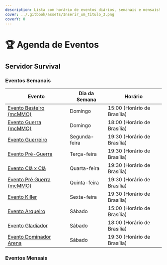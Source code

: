 ```yaml
---
description: Lista com horário de eventos diários, semanais e mensais!
cover: ../.gitbook/assets/Inserir_um_titulo_3.png
coverY: 0
---
```


# 🏆 Agenda de Eventos

## Servidor Survival

### Eventos Semanais <a href="#eventos-semanais" id="eventos-semanais"></a>

| Evento                                                                           | Dia da Semana | Horário                     |
| -------------------------------------------------------------------------------- | ------------- | --------------------------- |
| [Evento Besteiro (mcMMO)](eventos-survival/evento-besteiro.md)                   | Domingo       | 15:00 (Horário de Brasília) |
| [Evento Guerra (mcMMO)](eventos-survival/guerra-de-clas.md)                      | Domingo       | 18:00 (Horário de Brasília) |
| [Evento Guerreiro](eventos-survival/evento-guerreiro.md)                         | Segunda-feira | 19:30 (Horário de Brasília) |
| [Evento Pré-Guerra](eventos-survival/evento-pre-guerra-de-clas.md)               | Terça-feira   | 19:30 (Horário de Brasília) |
| [Evento Clã x Clã](eventos-survival/evento-cla-x-cla.md)                         | Quarta-feira  | 19:30 (Horário de Brasília) |
| [Evento Pré Guerra (mcMMO)](eventos-survival/evento-pre-guerra-de-clas-mcmmo.md) | Quinta-feira  | 19:30 (Horário de Brasília) |
| [Evento Killer](eventos-survival/evento-killer.md)                               | Sexta-feira   | 19:30 (Horário de Brasília) |
| [Evento Arqueiro](eventos-do-servidor/evento-arqueiro.md)                        | Sábado        | 15:00 (Horário de Brasília) |
| [Evento Gladiador](eventos-survival/evento-gladiador.md)                         | Sábado        | 18:00 (Horário de Brasília) |
| [Evento Dominador Arena](eventos-survival/evento-dominador-arena.md)             | Sábado        | 19:30 (Horário de Brasília) |

### Eventos Mensais

